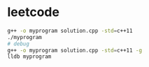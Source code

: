 # leetcode

```bash
g++ -o myprogram solution.cpp -std=c++11
./myprogram
# debug
g++ -o myprogram solution.cpp -std=c++11 -g
lldb myprogram
```
